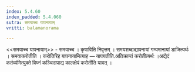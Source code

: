 ```yaml
---
index: 5.4.60
index_padded: 5.4.060
sutra: समयाच्च यापनायाम्
vritti: balamanorama

---
```

<<समयाच्च यापनायाम्>> - समयाच्च । कृषाविति निवृत्तम् । समयशब्दाद्यापनायां गम्यमानायां डाजित्यर्थः । समयाकरोतीति । करोतिरिह यापनायामित्याह — यापयतीति.अतिक्रान्तं करोतीत्यर्थः ।अद्येदं कर्तव्य॑मित्युक्ते विघ्नं कञ्चिदापाद्य कालक्षेपं करोतीति यावत् । 